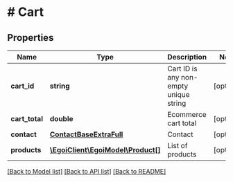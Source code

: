 # # Cart

## Properties

Name | Type | Description | Notes
------------ | ------------- | ------------- | -------------
**cart_id** | **string** | Cart ID is any non-empty unique string | [optional] 
**cart_total** | **double** | Ecommerce cart total | [optional] 
**contact** | [**ContactBaseExtraFull**](ContactBaseExtraFull.md) | Contact | [optional] 
**products** | [**\EgoiClient\EgoiModel\Product[]**](Product.md) | List of products | [optional] 

[[Back to Model list]](../../README.md#documentation-for-models) [[Back to API list]](../../README.md#documentation-for-api-endpoints) [[Back to README]](../../README.md)


